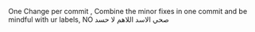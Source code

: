 One Change per commit
, Combine the minor fixes in one commit and be mindful with ur labels, NO صحي الاسد اللاهم لا حسد 
